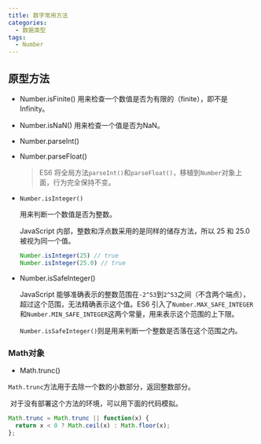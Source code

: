 ```yaml
---
title: 数字常用方法
categories: 
  - 数据类型
tags: 
  - Number
---
```

## 原型方法
- Number.isFinite()
  用来检查一个数值是否为有限的（finite），即不是Infinity。

- Number.isNaN()
  用来检查一个值是否为NaN。

- Number.parseInt() 

- Number.parseFloat()

  > ES6 将全局方法`parseInt()`和`parseFloat()`，移植到`Number`对象上面，行为完全保持不变。

- `Number.isInteger()`

  用来判断一个数值是否为整数。

  JavaScript 内部，整数和浮点数采用的是同样的储存方法，所以 25 和 25.0 被视为同一个值。

  ```javascript
  Number.isInteger(25) // true
  Number.isInteger(25.0) // true
  ```

- Number.isSafeInteger()

  JavaScript 能够准确表示的整数范围在`-2^53`到`2^53`之间（不含两个端点），超过这个范围，无法精确表示这个值。ES6 引入了`Number.MAX_SAFE_INTEGER`和`Number.MIN_SAFE_INTEGER`这两个常量，用来表示这个范围的上下限。

  `Number.isSafeInteger()`则是用来判断一个整数是否落在这个范围之内。

### Math对象

- Math.trunc()

​		`Math.trunc`方法用于去除一个数的小数部分，返回整数部分。

​		对于没有部署这个方法的环境，可以用下面的代码模拟。

```javascript
Math.trunc = Math.trunc || function(x) {
  return x < 0 ? Math.ceil(x) : Math.floor(x);
};
```